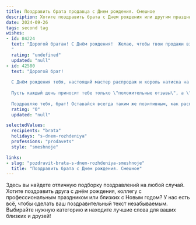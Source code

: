 ```yaml
---
title: Поздравить брата продавца c Днем рождения. Смешное
description: Хотите поздравить брата c Днем рождения или другим праздником? Наш ИИ создаст незабываемое поздравление, а вы обязательно выделитесь среди других.  
date: 2024-09-26
tags: second tag
wishes:
- id: 84224
  text: "Дорогой братан! С Днём рождения!  Желаю, чтобы твои продажи взлетели до небес, а клиенты стояли в очереди, чтобы купить у тебя хоть что-нибудь, даже если это будет просто воздух!  Главное, чтобы зарплата росла быстрее, чем твои амбиции, а настроение оставалось всегда на уровне \"распродажи века\"!  Короче, будь круче всех продавцов на свете, и пусть твой день рождения будет самым продаваемым событием года!
  "
  rating: "undefined"
  updated: "null"
- id: 42580
  text: "Дорогой брат!
  
  С Днём рождения тебя, настоящий мастер распродаж и король натиска на клиентов! Желаю, чтобы твои продажи росли быстрее, чем очередь за новыми скидками в Черную пятницу! Пусть твой комп был бы всегда заполнен не только цифрами, но и смехом, а в корзинах счастья — только лучшие товары!
  
  Пусть каждый день приносит тебе только \"положительные отзывы\", а \"возвратов\" в жизни будет как можно меньше! Не забывай отдыхать между распродажами, чтобы успеть и с друзьями поразговаривать, и на лотерею раз в год выиграть.
  
  Поздравляю тебя, брат! Оставайся всегда таким же позитивным, как распродажа выходного дня! 🎉💸"
  rating: "0"
  updated: "null"

selectedValues:
  recipients: "brata"
  holidays: "s-dnem-rozhdeniya"
  professions: "prodavets"
  style: "smeshnoje"

links:
- slug: "pozdravit-brata-s-dnem-rozhdeniya-smeshnoje"
  title: "Поздравить брата c Днем рождения. Смешное"
---
```


Здесь вы найдете отличную подборку поздравлений на любой случай. 
Хотите поздравить друга с днём рождения, коллегу с профессиональным праздником или близких с Новым годом? У нас есть всё, чтобы сделать ваш поздравительный текст незабываемым. Выбирайте нужную категорию и находите лучшие слова для ваших близких и друзей!
